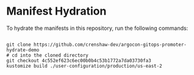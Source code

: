 
# Manifest Hydration

To hydrate the manifests in this repository, run the following commands:

```shell

git clone https://github.com/crenshaw-dev/argocon-gitops-promoter-hydrate-demo
# cd into the cloned directory
git checkout 4c552ef623c6ec00b0b4c53b1772a7da03730fa3
kustomize build ./user-configuration/production/us-east-2
```
